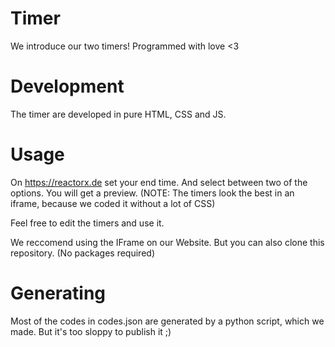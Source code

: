 # Timer

We introduce our two timers! Programmed with love <3

# Development

The timer are developed in pure HTML, CSS and JS. 

# Usage

On https://reactorx.de set your end time. And select between two of the options. You will get a preview. (NOTE: The timers look the best in an iframe, because we coded it without a lot of CSS)

Feel free to edit the timers and use it.

We reccomend using the IFrame on our Website. But you can also clone this repository. (No packages required)

# Generating

Most of the codes in codes.json are generated by a python script, which we made. But it's too sloppy to publish it ;)

